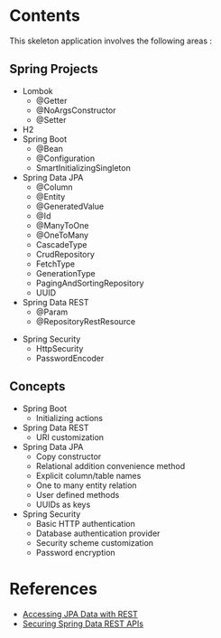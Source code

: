 # Contents
This skeleton application involves the following areas :

## Spring Projects
* Lombok
    - @Getter
    - @NoArgsConstructor
    - @Setter
* H2
* Spring Boot
    - @Bean
    - @Configuration
    - SmartInitializingSingleton
* Spring Data JPA
    - @Column
    - @Entity
    - @GeneratedValue
    - @Id
    - @ManyToOne
    - @OneToMany
    - CascadeType
    - CrudRepository
    - FetchType
    - GenerationType
    - PagingAndSortingRepository
    - UUID
* Spring Data REST
    - @Param
    - @RepositoryRestResource
- Spring Security
    - HttpSecurity
    - PasswordEncoder

## Concepts
* Spring Boot
    - Initializing actions
* Spring Data REST
    - URI customization
* Spring Data JPA
    - Copy constructor
    - Relational addition convenience method
    - Explicit column/table names
    - One to many entity relation
    - User defined methods
    - UUIDs as keys
* Spring Security
    - Basic HTTP authentication
    - Database authentication provider
    - Security scheme customization
    - Password encryption

# References
* [Accessing JPA Data with REST](https://spring.io/guides/gs/accessing-data-rest/)
* [Securing Spring Data REST APIs](https://www.pluralsight.com/courses/securing-spring-data-rest-apis)
